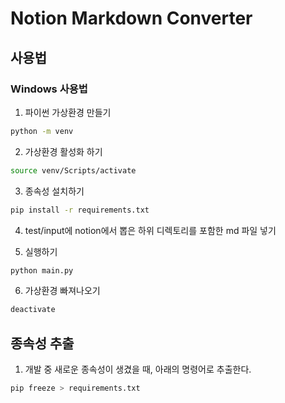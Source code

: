 # Notion Markdown Converter

## 사용법

### Windows 사용법

1. 파이썬 가상환경 만들기
```bash
python -m venv
```

2. 가상환경 활성화 하기
```bash
source venv/Scripts/activate
``` 

3. 종속성 설치하기
```bash
pip install -r requirements.txt
```

4. test/input에 notion에서 뽑은 하위 디렉토리를 포함한 md 파일 넣기

5. 실행하기
```bash
python main.py
```

6. 가상환경 빠져나오기
```bash
deactivate
```

## 종속성 추출

1. 개발 중 새로운 종속성이 생겼을 때, 아래의 명령어로 추출한다.

```bash
pip freeze > requirements.txt
```
